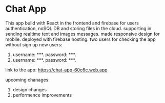 # Chat App
This app build with React in the frontend and firebase for users authentication, noSQL DB and storing files in the cloud.
supporting in sending realtime text and images messages. made responsive design for mobile. deployed with firebase hosting.
two users for checking the app without sign up new users:
1. username: ***. password: ***.
2. username: ***. password: ***. 

link to the app: https://chat-app-60c6c.web.app

upcoming chanages:
1. design changes
2. performence improvements
